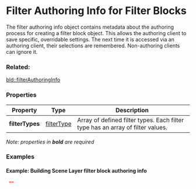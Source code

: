 # Filter Authoring Info for Filter Blocks

The filter authoring info object contains metadata about the authoring process for creating a filter block object. This allows the authoring client to save specific, overridable settings.  The next time it is accessed via an authoring client, their selections are remembered. Non-authoring clients can ignore it.

### Related:

[bld::filterAuthoringInfo](filterAuthoringInfo.bld.md)
### Properties

| Property | Type | Description |
| --- | --- | --- |
| **filterTypes** | [filterType](filterType.bld.md) | Array of defined filter types. Each filter type has an array of filter values. |

*Note: properties in **bold** are required*

### Examples 

#### Example: Building Scene Layer filter block authoring info 

```json
 "" 
```


